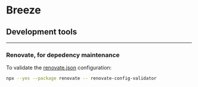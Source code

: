 # Breeze

## Development tools

---

### Renovate, for depedency maintenance

To validate the [renovate.json](renovate.json) configuration:

```bash
npx --yes --package renovate -- renovate-config-validator
```
